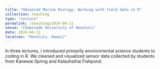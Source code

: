 ```yaml
---
title: "Advanced Marine Biology: Working with field data in R"
collection: teaching
type: "Lecture"
permalink: /teaching/2024-04-11
venue: "Chaminade University of Honolulu"
date: 2024-04-11
location: "Honolulu, Hawaii"
---
```


In three lectures, I introduced primarily envrionmental science students to coding in R. We cleaned and visualized sensor data collected by students from Kanewai Spring and Kalauhaihai Fishpond.
